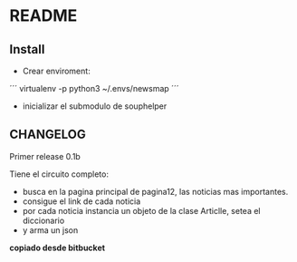 # README 

## Install 

- Crear enviroment: 

´´´
virtualenv -p python3 ~/.envs/newsmap
´´´

- inicializar el submodulo de souphelper


## CHANGELOG 
Primer release 0.1b 

Tiene el circuito completo:
- busca en la pagina principal de pagina12, las noticias mas importantes. 
- consigue el link de cada noticia
- por cada noticia instancia un objeto de la clase Articlle, setea el diccionario
- y arma un json 

**copiado desde bitbucket**
